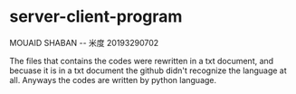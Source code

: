 # server-client-program
MOUAID SHABAN -- 米度
20193290702

The files that contains the codes were rewritten in a txt document, and becuase it is in a txt document the github didn't recognize the language at all. Anyways the codes are written by python language. 
